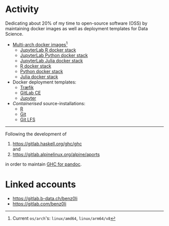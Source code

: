 # Activity

Dedicating about 20% of my time to open-source software (OSS) by maintaining
docker images as well as deployment templates for Data Science.

*  [Multi-arch docker images](https://gitlab.b-data.ch/explore?sort=latest_activity_desc&name=Multi-arch%20Docker%20Image&sort=latest_activity_desc)[^1]
    *  [JupyterLab R docker stack](https://github.com/b-data/jupyterlab-r-docker-stack)
    *  [JupyterLab Python docker stack](https://github.com/b-data/jupyterlab-python-docker-stack)
    *  [JupyterLab Julia docker stack](https://github.com/b-data/jupyterlab-julia-docker-stack)
    *  [R docker stack](https://github.com/b-data/r-docker-stack)
    *  [Python docker stack](https://github.com/b-data/python-docker-stack)
    *  [Julia docker stack](https://github.com/b-data/julia-docker-stack)
*  Docker deployment templates:
    *  [Træfik](https://github.com/b-data/docker-deployment-traefik)
    *  [GitLab CE](https://github.com/b-data/docker-deployment-gitlab-ce)
    *  [Jupyter](https://github.com/b-data/docker-deployment-jupyter)
*  _Containerised_ source-installations:
    *  [R](https://github.com/b-data/rsi)
    *  [Git](https://github.com/b-data/gsi)
    *  [Git LFS](https://github.com/b-data/glfsi)

---

Following the development of

1.  https://gitlab.haskell.org/ghc/ghc  
    and
1.  https://gitlab.alpinelinux.org/alpine/aports

in order to maintain [GHC for pandoc](https://github.com/benz0li/ghc4pandoc).

# Linked accounts

*  https://gitlab.b-data.ch/benz0li
*  https://gitlab.com/benz0li

[^1]: Current `os/arch`'s: `linux/amd64`, `linux/arm64/v8`
